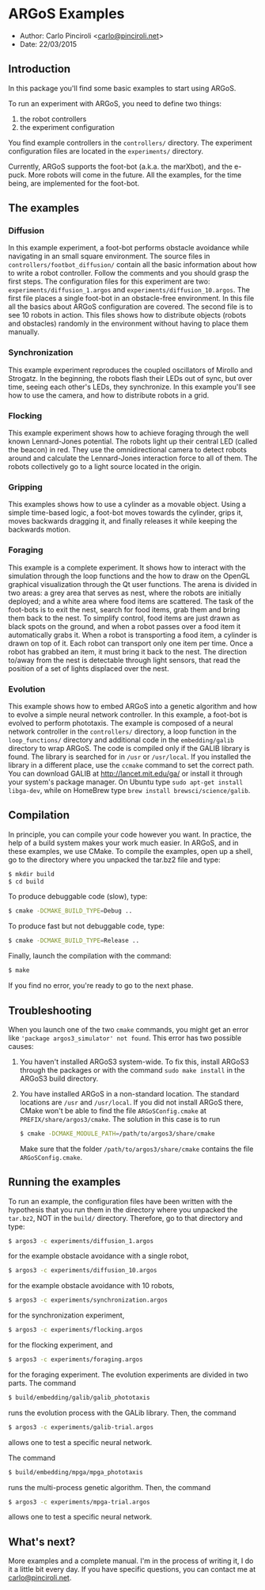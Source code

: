 # ARGoS Examples
- Author: Carlo Pinciroli \<carlo@pinciroli.net\>
- Date: 22/03/2015

## Introduction
In this package you'll find some basic examples to start using ARGoS.

To run an experiment with ARGoS, you need to define two things:
1. the robot controllers
2. the experiment configuration

You find example controllers in the `controllers/` directory. The
experiment configuration files are located in the `experiments/`
directory.

Currently, ARGoS supports the foot-bot (a.k.a. the marXbot), and the
e-puck. More robots will come in the future. All the examples, for the
time being, are implemented for the foot-bot.

## The examples

### Diffusion
In this example experiment, a foot-bot performs obstacle avoidance
while navigating in an small square environment.
The source files in `controllers/footbot_diffusion/` contain all the
basic information about how to write a robot controller. Follow the
comments and you should grasp the first steps. The configuration files
for this experiment are two: `experiments/diffusion_1.argos` and
`experiments/diffusion_10.argos`. The first file places a single
foot-bot in an obstacle-free environment. In this file all the basics
about ARGoS configuration are covered. The second file is to see 10
robots in action. This files shows how to distribute objects (robots
and obstacles) randomly in the environment without having to place
them manually.

### Synchronization
This example experiment reproduces the coupled oscillators of Mirollo
and Strogatz. In the beginning, the robots flash their LEDs out of
sync, but over time, seeing each other's LEDs, they synchronize.  In
this example you'll see how to use the camera, and how to distribute
robots in a grid.

### Flocking
This example experiment shows how to achieve foraging through the well
known Lennard-Jones potential.  The robots light up their central LED
(called the beacon) in red. They use the omnidirectional camera to
detect robots around and calculate the Lennard-Jones interaction force
to all of them. The robots collectively go to a light source located
in the origin.

### Gripping
This examples shows how to use a cylinder as a movable object. Using a
simple time-based logic, a foot-bot moves towards the cylinder, grips
it, moves backwards dragging it, and finally releases it while keeping
the backwards motion.

### Foraging
This example is a complete experiment. It shows how to interact with
the simulation through the loop functions and the how to draw on the
OpenGL graphical visualization through the Qt user functions. The
arena is divided in two areas: a grey area that serves as nest, where
the robots are initially deployed; and a white area where food items
are scattered. The task of the foot-bots is to exit the nest, search
for food items, grab them and bring them back to the nest. To simplify
control, food items are just drawn as black spots on the ground, and
when a robot passes over a food item it automatically grabs it. When a
robot is transporting a food item, a cylinder is drawn on top of
it. Each robot can transport only one item per time. Once a robot has
grabbed an item, it must bring it back to the nest. The direction
to/away from the nest is detectable through light sensors, that read
the position of a set of lights displaced over the nest.

### Evolution
This example shows how to embed ARGoS into a genetic algorithm and how
to evolve a simple neural network controller. In this example, a
foot-bot is evolved to perform phototaxis. The example is composed of
a neural network controller in the `controllers/` directory, a loop
function in the `loop_functions/` directory and additional code in the
`embedding/galib` directory to wrap ARGoS.  The code is compiled only if
the GALIB library is found. The library is searched for in `/usr` or
`/usr/local`. If you installed the library in a different place, use the
`ccmake` command to set the correct path. You can download GALIB at
http://lancet.mit.edu/ga/ or install it through your system's package
manager. On Ubuntu type `sudo apt-get install libga-dev`, while on
HomeBrew type `brew install brewsci/science/galib`.

## Compilation
In principle, you can compile your code however you want. In practice,
the help of a build system makes your work much easier. In ARGoS, and
in these examples, we use CMake. To compile the examples, open up a
shell, go to the directory where you unpacked the tar.bz2 file and
type:
```bash
$ mkdir build
$ cd build
```
To produce debuggable code (slow), type:
```bash
$ cmake -DCMAKE_BUILD_TYPE=Debug ..
```
To produce fast but not debuggable code, type:
```bash
$ cmake -DCMAKE_BUILD_TYPE=Release ..
```
Finally, launch the compilation with the command:
```bash
$ make
```
If you find no error, you're ready to go to the next phase.

## Troubleshooting
When you launch one of the two `cmake` commands, you might get an
error like `'package argos3_simulator' not found`. This error has two
possible causes:

1. You haven't installed ARGoS3 system-wide. To fix this, install
   ARGoS3 through the packages or with the command `sudo make install`
   in the ARGoS3 build directory.

2. You have installed ARGoS in a non-standard location. The standard
   locations are `/usr` and `/usr/local`. If you did not install ARGoS
   there, CMake won't be able to find the file `ARGoSConfig.cmake` at
   `PREFIX/share/argos3/cmake`. The solution in this case is to run
   ```bash
   $ cmake -DCMAKE_MODULE_PATH=/path/to/argos3/share/cmake
   ```
   Make sure that the folder `/path/to/argos3/share/cmake` contains the
   file `ARGoSConfig.cmake`.

## Running the examples
To run an example, the configuration files have been written with the
hypothesis that you run them in the directory where you unpacked the
`tar.bz2`, NOT in the `build/` directory. Therefore, go to that directory
and type:
```bash
$ argos3 -c experiments/diffusion_1.argos
```
for the example obstacle avoidance with a single robot, 
```bash
$ argos3 -c experiments/diffusion_10.argos
```
for the example obstacle avoidance with 10 robots,
```bash
$ argos3 -c experiments/synchronization.argos
```
for the synchronization experiment,
```bash
$ argos3 -c experiments/flocking.argos
```
for the flocking experiment, and
```bash
$ argos3 -c experiments/foraging.argos
```
for the foraging experiment.
The evolution experiments are divided in two parts. The
command
```bash
$ build/embedding/galib/galib_phototaxis
```
runs the evolution process with the GALib library. Then, the command
```bash
$ argos3 -c experiments/galib-trial.argos
```
allows one to test a specific neural network.

The command
```bash
$ build/embedding/mpga/mpga_phototaxis
```
runs the multi-process genetic algorithm. Then, the command
```bash
$ argos3 -c experiments/mpga-trial.argos
```
allows one to test a specific neural network.

## What's next?
More examples and a complete manual. I'm in the process of writing it,
I do it a little bit every day. If you have specific questions, you
can contact me at carlo@pinciroli.net.
